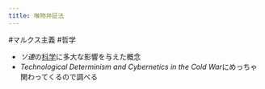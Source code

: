 ```yaml
---
title: 唯物弁証法
---
```


\#マルクス主義 #哲学

* *ソ連*の[科学](%E7%A7%91%E5%AD%A6.md)に多大な影響を与えた概念
* *Technological Determinism and Cybernetics in the Cold War*にめっちゃ関わってくるので調べる
